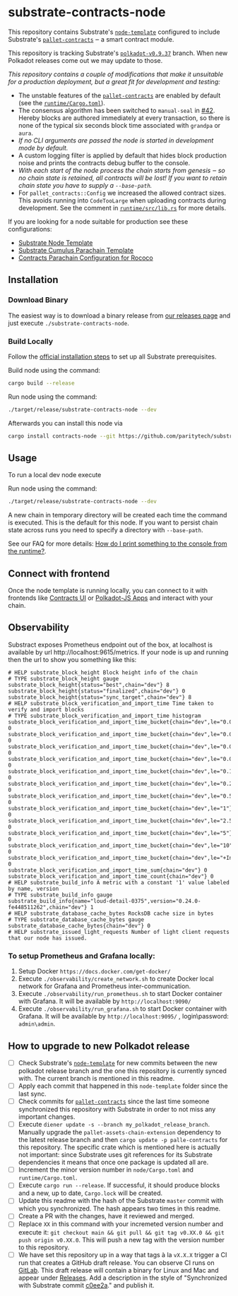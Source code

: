 # substrate-contracts-node

This repository contains Substrate's [`node-template`](https://github.com/paritytech/substrate/tree/master/bin/node-template)
configured to include Substrate's [`pallet-contracts`](https://github.com/paritytech/substrate/tree/master/frame/contracts)
‒ a smart contract module.


This repository is tracking Substrate's
[`polkadot-v0.9.37`](https://github.com/paritytech/substrate/tree/polkadot-v0.9.37) branch.
When new Polkadot releases come out we may update to those.

_This repository contains a couple of modifications that make it unsuitable
for a production deployment, but a great fit for development and testing:_

* The unstable features of the [`pallet-contracts`](https://github.com/paritytech/substrate/tree/master/frame/contracts)
  are enabled by default (see the [`runtime/Cargo.toml`](https://github.com/paritytech/substrate-contracts-node/blob/main/runtime/Cargo.toml)).
* The consensus algorithm has been switched to `manual-seal` in
  [#42](https://github.com/paritytech/substrate-contracts-node/pull/42).
  Hereby blocks are authored immediately at every transaction, so there
  is none of the typical six seconds block time associated with `grandpa` or `aura`.
* _If no CLI arguments are passed the node is started in development mode
  by default._
* A custom logging filter is applied by default that hides block production noise
  and prints the contracts debug buffer to the console.
* _With each start of the node process the chain starts from genesis ‒ so no
  chain state is retained, all contracts will be lost! If you want to retain
  chain state you have to supply a `--base-path`._
* For `pallet_contracts::Config` we increased the allowed contract sizes. This
  avoids running into `CodeTooLarge` when uploading contracts during development.
  See the comment in [`runtime/src/lib.rs`](https://github.com/paritytech/substrate-contracts-node/blob/main/runtime/src/lib.rs)
  for more details.

If you are looking for a node suitable for production see these configurations:

* [Substrate Node Template](https://github.com/paritytech/substrate/tree/master/bin/node-template)
* [Substrate Cumulus Parachain Template](https://github.com/paritytech/cumulus/tree/master/parachain-template)
* [Contracts Parachain Configuration for Rococo](https://github.com/paritytech/cumulus/tree/master/parachains/runtimes/contracts/contracts-rococo)

## Installation

### Download Binary

The easiest way is to download a binary release from [our releases page](https://github.com/paritytech/substrate-contracts-node/releases)
and just execute `./substrate-contracts-node`.

### Build Locally

Follow the [official installation steps](https://docs.substrate.io/v3/getting-started/installation/)
to set up all Substrate prerequisites.


Build node using the command:

```bash
cargo build --release
```

Run node using the command:
```bash
./target/release/substrate-contracts-node --dev
```

Afterwards you can install this node via

```bash
cargo install contracts-node --git https://github.com/paritytech/substrate-contracts-node.git
```

## Usage

To run a local dev node execute

Run node using the command:
```bash
./target/release/substrate-contracts-node --dev
```

A new chain in temporary directory will be created each time the command is executed. This is the
default for this node. If you want to persist chain state across runs you need to
specify a directory with `--base-path`.

See our FAQ for more details:
[How do I print something to the console from the runtime?](https://paritytech.github.io/ink-docs/faq/#how-do-i-print-something-to-the-console-from-the-runtime).

## Connect with frontend

Once the node template is running locally, you can connect to it with frontends like [Contracts UI](https://contracts-ui.substrate.io/#/?rpc=ws://127.0.0.1:9944) or [Polkadot-JS Apps](https://polkadot.js.org/apps/#/explorer?rpc=ws://localhost:9944) and interact with your chain.

## Observability

Substract exposes Prometheus endpoint out of the box, at localhost is available by url http://localhost:9615/metrics.
If your node is up and running then the url to show you something like this:

```
# HELP substrate_block_height Block height info of the chain
# TYPE substrate_block_height gauge
substrate_block_height{status="best",chain="dev"} 8
substrate_block_height{status="finalized",chain="dev"} 0
substrate_block_height{status="sync_target",chain="dev"} 8
# HELP substrate_block_verification_and_import_time Time taken to verify and import blocks
# TYPE substrate_block_verification_and_import_time histogram
substrate_block_verification_and_import_time_bucket{chain="dev",le="0.005"} 0
substrate_block_verification_and_import_time_bucket{chain="dev",le="0.01"} 0
substrate_block_verification_and_import_time_bucket{chain="dev",le="0.025"} 0
substrate_block_verification_and_import_time_bucket{chain="dev",le="0.05"} 0
substrate_block_verification_and_import_time_bucket{chain="dev",le="0.1"} 0
substrate_block_verification_and_import_time_bucket{chain="dev",le="0.25"} 0
substrate_block_verification_and_import_time_bucket{chain="dev",le="0.5"} 0
substrate_block_verification_and_import_time_bucket{chain="dev",le="1"} 0
substrate_block_verification_and_import_time_bucket{chain="dev",le="2.5"} 0
substrate_block_verification_and_import_time_bucket{chain="dev",le="5"} 0
substrate_block_verification_and_import_time_bucket{chain="dev",le="10"} 0
substrate_block_verification_and_import_time_bucket{chain="dev",le="+Inf"} 0
substrate_block_verification_and_import_time_sum{chain="dev"} 0
substrate_block_verification_and_import_time_count{chain="dev"} 0
# HELP substrate_build_info A metric with a constant '1' value labeled by name, version
# TYPE substrate_build_info gauge
substrate_build_info{name="loud-detail-0375",version="0.24.0-fe448511262",chain="dev"} 1
# HELP substrate_database_cache_bytes RocksDB cache size in bytes
# TYPE substrate_database_cache_bytes gauge
substrate_database_cache_bytes{chain="dev"} 0
# HELP substrate_issued_light_requests Number of light client requests that our node has issued.
```

### To setup Prometheus and Grafana locally:
1. Setup Docker `https://docs.docker.com/get-docker/`
2. Execute `./observability/create_network.sh` to create Docker local network for Grafana and Prometheus inter-communication.
3. Execute `./observability/run_prometheus.sh` to start Docker container with Grafana.
It will be available by `http://localhost:9090/`
4. Execute `./observability/run_grafana.sh` to start Docker container with Grafana.
It will be available by `http://localhost:9095/` , login\password: `admin\admin`.



## How to upgrade to new Polkadot release

- [ ] Check Substrate's [`node-template`](https://github.com/paritytech/substrate/commits/master/bin/node-template)
      for new commits between the new polkadot release branch and the one this repository is currently synced with.
      The current branch is mentioned in this readme.
- [ ] Apply each commit that happened in this `node-template` folder since the last sync.
- [ ] Check commits for [`pallet-contracts`](https://github.com/paritytech/substrate/tree/master/frame/contracts)
      since the last time someone synchronized this repository with Substrate
      in order to not miss any important changes.
- [ ] Execute `diener update -s --branch my_polkadot_release_branch`. Manually upgrade the
      `pallet-assets-chain-extension` dependency to the latest release branch and then
      `cargo update -p palle-contracts` for this repository. The specific crate which is mentioned
      here is actually not important: since Substrate uses git references for its Substrate
      dependencies it means that once one package is updated all are.
- [ ] Increment the minor version number in `node/Cargo.toml` and `runtime/Cargo.toml`.
- [ ] Execute `cargo run --release`. If successful, it should produce blocks
      and a new, up to date, `Cargo.lock` will be created.
- [ ] Update this readme with the hash of the Substrate `master` commit
      with which you synchronized. The hash appears two times in this
      readme.
- [ ] Create a PR with the changes, have it reviewed and merged.
- [ ] Replace `XX` in this command with your incremeted version number and execute it:
      `git checkout main && git pull && git tag v0.XX.0 && git push origin v0.XX.0`.
      This will push a new tag with the version number to this repository.
- [ ] We have set this repository up in a way that tags à la `vX.X.X` trigger
      a CI run that creates a GitHub draft release. You can observe CI runs on
      [GitLab](https://gitlab.parity.io/parity/mirrors/substrate-contracts-node/-/pipelines).
      This draft release will contain a binary for Linux and Mac and appear
      under [Releases](https://github.com/paritytech/substrate-contracts-node/releases).
      Add a description in the style of "Synchronized with Substrate commit
      [c0ee2a](https://github.com/paritytech/substrate/tree/c0ee2adaa54b22ee0df5d1592cd0430961afd95c)."
      and publish it.
